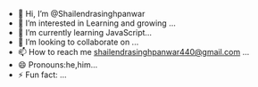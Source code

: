 - 👋 Hi, I’m @Shailendrasinghpanwar
- 👀 I’m interested in Learning and growing ...
- 🌱 I’m currently learning JavaScript...
- 💞️ I’m looking to collaborate on  ...
- 📫 How to reach me shailendrasinghpanwar440@gmail.com ...
- 😄 Pronouns:he,him...
- ⚡ Fun fact: ...

<!---
Shailendrasinghpanwar/Shailendrasinghpanwar is a ✨ special ✨ repository because its `README.md` (this file) appears on your GitHub profile.
You can click the Preview link to take a look at your changes.
--->
